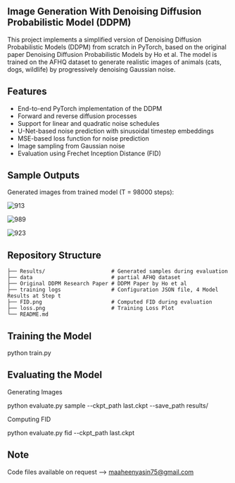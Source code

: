 ## Image Generation With Denoising Diffusion Probabilistic Model (DDPM)

This project implements a simplified version of Denoising Diffusion Probabilistic Models (DDPM) from scratch in PyTorch, based on the original paper Denoising Diffusion Probabilistic Models by Ho et al. The model is trained on the AFHQ dataset to generate realistic images of animals (cats, dogs, wildlife) by progressively denoising Gaussian noise.

## Features

- End-to-end PyTorch implementation of the DDPM  
- Forward and reverse diffusion processes  
- Support for linear and quadratic noise schedules  
- U-Net-based noise prediction with sinusoidal timestep embeddings  
- MSE-based loss function for noise prediction  
- Image sampling from Gaussian noise  
- Evaluation using Frechet Inception Distance (FID)

## Sample Outputs

Generated images from trained model (T = 98000 steps):

![913](https://github.com/user-attachments/assets/4ab89102-cada-4826-ba2b-41c480fd1aee)

![989](https://github.com/user-attachments/assets/d8bd1ecc-24a5-42c0-9bb8-a9a86affadee)

![923](https://github.com/user-attachments/assets/1d542079-5af3-4fce-ba29-280a8c00d4e4)

## Repository Structure

```
├── Results/                     # Generated samples during evaluation
├── data                         # partial AFHQ dataset
├── Original DDPM Research Paper # DDPM Paper by Ho et al
├── training logs                # Configuration JSON file, 4 Model Results at Step t
├── FID.png                      # Computed FID during evaluation
├── loss.png                     # Training Loss Plot
└── README.md
```

## Training the Model 

python train.py 

## Evaluating the Model 

Generating Images 

python evaluate.py sample --ckpt_path last.ckpt --save_path results/


Computing FID

python evaluate.py fid --ckpt_path last.ckpt

## Note 
Code files available on request --> maaheenyasin75@gmail.com
